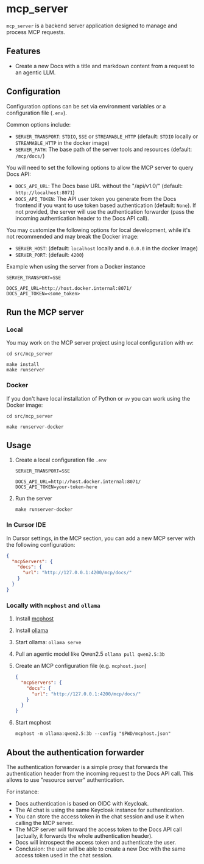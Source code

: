 # mcp_server

`mcp_server` is a backend server application designed to manage and process MCP requests.

## Features

- Create a new Docs with a title and markdown content from a request to an agentic LLM.


## Configuration

Configuration options can be set via environment variables or a configuration file (`.env`). 

Common options include:

- `SERVER_TRANSPORT`: `STDIO`, `SSE` or `STREAMABLE_HTTP` (default: `STDIO` locally or `STREAMABLE_HTTP` in the docker image)
- `SERVER_PATH`: The base path of the server tools and resources (default: `/mcp/docs/`)

You will need to set the following options to allow the MCP server to query Docs API:

- `DOCS_API_URL`: The Docs base URL without the "/api/v1.0/" (default: `http://localhost:8071`)
- `DOCS_API_TOKEN`: The API user token you generate from the Docs frontend if you want 
  to use token based authentication (default: `None`). If not provided, the server will 
  use the authentication forwarder (pass the incoming authentication header to the Docs API call).

You may customize the following options for local development, while it's not recommended and may break the Docker image:

- `SERVER_HOST`: (default: `localhost` locally and `0.0.0.0` in the docker Image)
- `SERVER_PORT`: (default: `4200`)

Example when using the server from a Docker instance

```dotenv
SERVER_TRANSPORT=SSE

DOCS_API_URL=http://host.docker.internal:8071/
DOCS_API_TOKEN=<some_token>
```

## Run the MCP server

### Local
You may work on the MCP server project using local configuration with `uv`:

```shell
cd src/mcp_server

make install
make runserver
```

### Docker
If you don't have local installation of Python or `uv` you can work using the Docker image:

```shell
cd src/mcp_server

make runserver-docker
```

## Usage

1. Create a local configuration file `.env`
   
   ```dotenv
   SERVER_TRANSPORT=SSE

   DOCS_API_URL=http://host.docker.internal:8071/
   DOCS_API_TOKEN=your-token-here
   ```
   
2. Run the server

   ```shell
   make runserver-docker
   ```

### In Cursor IDE

In Cursor settings, in the MCP section, you can add a new MCP server with the following configuration:

```json
{
  "mcpServers": {
    "docs": {
      "url": "http://127.0.0.1:4200/mcp/docs/"
    }
  }
}
```

### Locally with `mcphost` and `ollama`

1. Install [mcphost](https://github.com/mark3labs/mcphost)
2. Install [ollama](https://ollama.ai)
3. Start ollama: `ollama serve`
4. Pull an agentic model like Qwen2.5 `ollama pull qwen2.5:3b`
5. Create an MCP configuration file (e.g. `mcphost.json`)
   
   ```json
   {
     "mcpServers": {
       "docs": {
         "url": "http://127.0.0.1:4200/mcp/docs/"
       }
     }
   }
   ```
   
6. Start mcphost

   ```shell
   mcphost -m ollama:qwen2.5:3b --config "$PWD/mcphost.json"
   ```


## About the authentication forwarder

The authentication forwarder is a simple proxy that forwards the authentication header from 
the incoming request to the Docs API call. This allows to use "resource server" authentication.

For instance:

- Docs authentication is based on OIDC with Keycloak.
- The AI chat is using the same Keycloak instance for authentication.
- You can store the access token in the chat session and use it when calling the MCP server.
- The MCP server will forward the access token to the Docs API call 
  (actually, it forwards the whole authentication header).
- Docs will introspect the access token and authenticate the user.
- Conclusion: the user will be able to create a new Doc with the same access token 
  used in the chat session.
